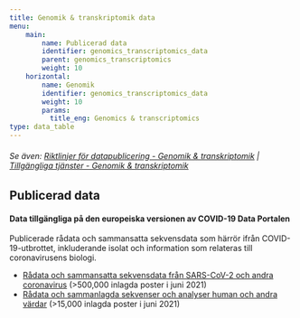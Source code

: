 ```yaml
---
title: Genomik & transkriptomik data
menu:
    main:
        name: Publicerad data
        identifier: genomics_transcriptomics_data
        parent: genomics_transcriptomics
        weight: 10
    horizontal:
        name: Genomik
        identifier: genomics_transcriptomics_data
        weight: 10
        params:
          title_eng: Genomics & transcriptomics
type: data_table
---
```

###### Se även: [Riktlinjer för datapublicering - Genomik & transkriptomik](../guidelines) | [Tillgängliga tjänster - Genomik & transkriptomik](../services)

## Publicerad data

#### Data tillgängliga på den europeiska versionen av COVID-19 Data Portalen

Publicerade rådata och sammansatta sekvensdata som härrör ifrån COVID-19-utbrottet, inkluderande isolat och information som relateras till coronavirusens biologi.

* [Rådata och sammansatta sekvensdata från SARS-CoV-2 och andra coronavirus](https://www.covid19dataportal.org/sequences?db=embl-covid19) (>500,000 inlagda poster i juni 2021)
* [Rådata och sammanlagda sekvenser och analyser human och andra värdar](https://www.covid19dataportal.org/host-sequences?db=hostSequences) (>15,000 inlagda poster i juni 2021)

